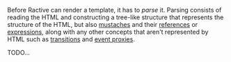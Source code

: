 Before Ractive can render a template, it has to *parse* it. Parsing consists of reading the HTML and constructing a tree-like structure that represents the structure of the HTML, but also [mustaches]() and their [references]() or [expressions](../Templates/Expressions.md), along with any other concepts that aren't represented by HTML such as [transitions]() and [event proxies]().


TODO...
